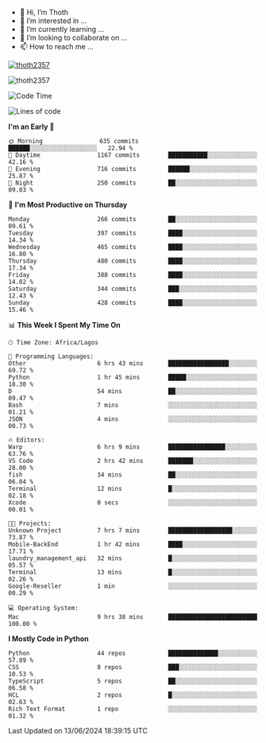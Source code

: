 <!---
thoth2357/thoth2357 is a ✨ special ✨ repository because its `README.md` (this file) appears on your GitHub profile.
You can click the Preview link to take a look at your changes.
--->

- 👋 Hi, I’m Thoth
- 👀 I’m interested in ...
- 🌱 I’m currently learning ...
- 💞️ I’m looking to collaborate on ...
- 📫 How to reach me ...


<p align="left"> <a href="https://github.com/ryo-ma/github-profile-trophy"><img src="https://github-profile-trophy.vercel.app/?username=thoth2357&theme=gruvbox&no-bg=true&no-frame=false&title=MultiLanguage,Commits,Repositories,Stars,Followers,PullRequest,Reviews,Issues" alt="thoth2357" /></a> </p>

<p align="left"> <img src="https://komarev.com/ghpvc/?username=thoth2357&label=Profile%20views&color=0e75b6&style=flat" alt="thoth2357" /> </p>

<!--START_SECTION:waka-->
![Code Time](http://img.shields.io/badge/Code%20Time-3%2C002%20hrs%2020%20mins-blue)

![Lines of code](https://img.shields.io/badge/From%20Hello%20World%20I%27ve%20Written-30.9%20million%20lines%20of%20code-blue)

**I'm an Early 🐤** 

```text
🌞 Morning                635 commits         ██████░░░░░░░░░░░░░░░░░░░   22.94 % 
🌆 Daytime                1167 commits        ███████████░░░░░░░░░░░░░░   42.16 % 
🌃 Evening                716 commits         ██████░░░░░░░░░░░░░░░░░░░   25.87 % 
🌙 Night                  250 commits         ██░░░░░░░░░░░░░░░░░░░░░░░   09.03 % 
```
📅 **I'm Most Productive on Thursday** 

```text
Monday                   266 commits         ██░░░░░░░░░░░░░░░░░░░░░░░   09.61 % 
Tuesday                  397 commits         ████░░░░░░░░░░░░░░░░░░░░░   14.34 % 
Wednesday                465 commits         ████░░░░░░░░░░░░░░░░░░░░░   16.80 % 
Thursday                 480 commits         ████░░░░░░░░░░░░░░░░░░░░░   17.34 % 
Friday                   388 commits         ████░░░░░░░░░░░░░░░░░░░░░   14.02 % 
Saturday                 344 commits         ███░░░░░░░░░░░░░░░░░░░░░░   12.43 % 
Sunday                   428 commits         ████░░░░░░░░░░░░░░░░░░░░░   15.46 % 
```


📊 **This Week I Spent My Time On** 

```text
🕑︎ Time Zone: Africa/Lagos

💬 Programming Languages: 
Other                    6 hrs 43 mins       █████████████████░░░░░░░░   69.72 % 
Python                   1 hr 45 mins        █████░░░░░░░░░░░░░░░░░░░░   18.30 % 
D                        54 mins             ██░░░░░░░░░░░░░░░░░░░░░░░   09.47 % 
Bash                     7 mins              ░░░░░░░░░░░░░░░░░░░░░░░░░   01.21 % 
JSON                     4 mins              ░░░░░░░░░░░░░░░░░░░░░░░░░   00.73 % 

🔥 Editors: 
Warp                     6 hrs 9 mins        ████████████████░░░░░░░░░   63.76 % 
VS Code                  2 hrs 42 mins       ███████░░░░░░░░░░░░░░░░░░   28.00 % 
fish                     34 mins             ██░░░░░░░░░░░░░░░░░░░░░░░   06.04 % 
Terminal                 12 mins             █░░░░░░░░░░░░░░░░░░░░░░░░   02.18 % 
Xcode                    0 secs              ░░░░░░░░░░░░░░░░░░░░░░░░░   00.01 % 

🐱‍💻 Projects: 
Unknown Project          7 hrs 7 mins        ██████████████████░░░░░░░   73.87 % 
Mobile-BackEnd           1 hr 42 mins        ████░░░░░░░░░░░░░░░░░░░░░   17.71 % 
laundry_management_api   32 mins             █░░░░░░░░░░░░░░░░░░░░░░░░   05.57 % 
Terminal                 13 mins             █░░░░░░░░░░░░░░░░░░░░░░░░   02.26 % 
Google-Reseller          1 min               ░░░░░░░░░░░░░░░░░░░░░░░░░   00.29 % 

💻 Operating System: 
Mac                      9 hrs 38 mins       █████████████████████████   100.00 % 
```

**I Mostly Code in Python** 

```text
Python                   44 repos            ██████████████░░░░░░░░░░░   57.89 % 
CSS                      8 repos             ███░░░░░░░░░░░░░░░░░░░░░░   10.53 % 
TypeScript               5 repos             ██░░░░░░░░░░░░░░░░░░░░░░░   06.58 % 
HCL                      2 repos             █░░░░░░░░░░░░░░░░░░░░░░░░   02.63 % 
Rich Text Format         1 repo              ░░░░░░░░░░░░░░░░░░░░░░░░░   01.32 % 
```




 Last Updated on 13/06/2024 18:39:15 UTC
<!--END_SECTION:waka-->
<!--![](http://github-profile-summary-cards.vercel.app/api/cards/profile-details?username=thoth2357&theme=2077)

![](http://github-profile-summary-cards.vercel.app/api/cards/stats?username=thoth2357&theme=2077)![](http://github-profile-summary-cards.vercel.app/api/cards/productive-time?username=thoth2357&theme=2077&utcOffset=8) -->
